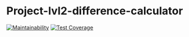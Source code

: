 # Project-lvl2-difference-calculator
[![Maintainability](https://api.codeclimate.com/v1/badges/a67322e03a2262111f78/maintainability)](https://codeclimate.com/github/Vikman88/frontend-project-lvl2/maintainability)
[![Test Coverage](https://api.codeclimate.com/v1/badges/a67322e03a2262111f78/test_coverage)](https://codeclimate.com/github/Vikman88/frontend-project-lvl2/test_coverage)
